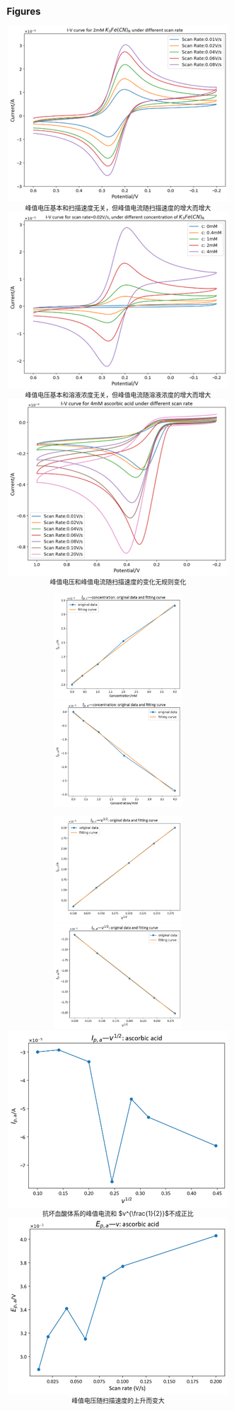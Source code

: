 <script type="text/javascript" src="http://cdn.mathjax.org/mathjax/latest/MathJax.js?config=TeX-AMS-MML_HTMLorMML"></script>
<script type="text/x-mathjax-config">
        MathJax.Hub.Config({ tex2jax: {inlineMath: [['$', '$']]}, messageStyle: "none" });
</script>
## Figures
<center>
<img src=figures\I-V_diff_sr.png height=400 width=500>
</center>    
<center>峰值电压基本和扫描速度无关，但峰值电流随扫描速度的增大而增大</center>
<center>
<img src=figures\I-V_diff_c.png height=400 width=500>
</center>
<center>峰值电压基本和溶液浓度无关，但峰值电流随溶液浓度的增大而增大</center>
<center>
<img src=figures\I-V_aa_diff_sr.png height=400 width=500>
</center>
<center>峰值电压和峰值电流随扫描速度的变化无规则变化</center>
&nbsp;
<center class="half">
<img src=figures\Ipc-c.png height=240 width=290>
<img src=figures\Ipa-c.png height=240 width=290>
</center>
&nbsp;
&nbsp;
<center class="half">
<img src=figures\Ipc-v_0.5.png height=240 width=290>
<img src=figures\Ipa-v_0.5.png height=240 width=290>
</center>
<center>
<img src=figures\Ipa_aa-v_0.5.png height=400 width=500>
<center>
<center>抗坏血酸体系的峰值电流和 $v^{\frac{1}{2}}$不成正比</center>
<center>
<img src=figures\Epa_aa-v.png height=400 width=500>
<center>
<center>峰值电压随扫描速度的上升而变大</center>